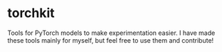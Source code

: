 # torchkit
Tools for PyTorch models to make experimentation easier. I have made these tools mainly for myself, but feel free to use them and contribute!
